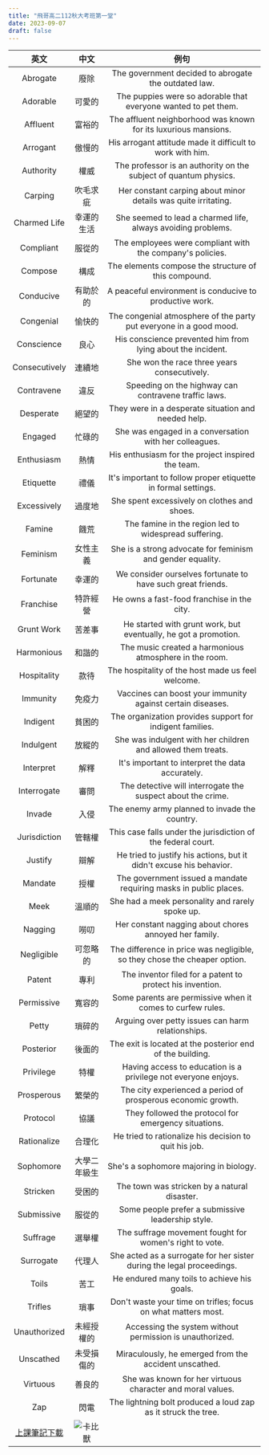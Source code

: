 ```yaml
---
title: "飛哥高二112秋大考班第一堂"
date: 2023-09-07
draft: false
---
```


英文 | 中文 | 例句
:---------:|:---------:|:---------:
Abrogate | 廢除 | The government decided to abrogate the outdated law.
Adorable | 可愛的 | The puppies were so adorable that everyone wanted to pet them.
Affluent | 富裕的 | The affluent neighborhood was known for its luxurious mansions.
Arrogant | 傲慢的 | His arrogant attitude made it difficult to work with him.
Authority | 權威 | The professor is an authority on the subject of quantum physics.
Carping | 吹毛求疵 | Her constant carping about minor details was quite irritating.
Charmed Life | 幸運的生活 | She seemed to lead a charmed life, always avoiding problems.
Compliant | 服從的 | The employees were compliant with the company's policies.
Compose | 構成 | The elements compose the structure of this compound.
Conducive | 有助於的 | A peaceful environment is conducive to productive work.
Congenial | 愉快的 | The congenial atmosphere of the party put everyone in a good mood.
Conscience | 良心 | His conscience prevented him from lying about the incident.
Consecutively | 連續地 | She won the race three years consecutively.
Contravene | 違反 | Speeding on the highway can contravene traffic laws.
Desperate | 絕望的 | They were in a desperate situation and needed help.
Engaged | 忙碌的 | She was engaged in a conversation with her colleagues.
Enthusiasm | 熱情 | His enthusiasm for the project inspired the team.
Etiquette | 禮儀 | It's important to follow proper etiquette in formal settings.
Excessively | 過度地 | She spent excessively on clothes and shoes.
Famine | 饑荒 | The famine in the region led to widespread suffering.
Feminism | 女性主義 | She is a strong advocate for feminism and gender equality.
Fortunate | 幸運的 | We consider ourselves fortunate to have such great friends.
Franchise | 特許經營 | He owns a fast-food franchise in the city.
Grunt Work | 苦差事 | He started with grunt work, but eventually, he got a promotion.
Harmonious | 和諧的 | The music created a harmonious atmosphere in the room.
Hospitality | 款待 | The hospitality of the host made us feel welcome.
Immunity | 免疫力 | Vaccines can boost your immunity against certain diseases.
Indigent | 貧困的 | The organization provides support for indigent families.
Indulgent | 放縱的 | She was indulgent with her children and allowed them treats.
Interpret | 解釋 | It's important to interpret the data accurately.
Interrogate | 審問 | The detective will interrogate the suspect about the crime.
Invade | 入侵 | The enemy army planned to invade the country.
Jurisdiction | 管轄權 | This case falls under the jurisdiction of the federal court.
Justify | 辯解 | He tried to justify his actions, but it didn't excuse his behavior.
Mandate | 授權 | The government issued a mandate requiring masks in public places.
Meek | 溫順的 | She had a meek personality and rarely spoke up.
Nagging | 嘮叨 | Her constant nagging about chores annoyed her family.
Negligible | 可忽略的 | The difference in price was negligible, so they chose the cheaper option.
Patent | 專利 | The inventor filed for a patent to protect his invention.
Permissive | 寬容的 | Some parents are permissive when it comes to curfew rules.
Petty | 瑣碎的 | Arguing over petty issues can harm relationships.
Posterior | 後面的 | The exit is located at the posterior end of the building.
Privilege | 特權 | Having access to education is a privilege not everyone enjoys.
Prosperous | 繁榮的 | The city experienced a period of prosperous economic growth.
Protocol | 協議 | They followed the protocol for emergency situations.
Rationalize | 合理化 | He tried to rationalize his decision to quit his job.
Sophomore | 大學二年級生 | She's a sophomore majoring in biology.
Stricken | 受困的 | The town was stricken by a natural disaster.
Submissive | 服從的 | Some people prefer a submissive leadership style.
Suffrage | 選舉權 | The suffrage movement fought for women's right to vote.
Surrogate | 代理人 | She acted as a surrogate for her sister during the legal proceedings.
Toils | 苦工 | He endured many toils to achieve his goals.
Trifles | 瑣事 | Don't waste your time on trifles; focus on what matters most.
Unauthorized | 未經授權的 | Accessing the system without permission is unauthorized.
Unscathed | 未受損傷的 | Miraculously, he emerged from the accident unscathed.
Virtuous | 善良的 | She was known for her virtuous character and moral values.
Zap | 閃電 | The lightning bolt produced a loud zap as it struck the tree.
[上課筆記下載](https://1drv.ms/b/s!AhYFFqA0x5bcgSXZo4VGefMR10ca?e=BcuNic "Title")|![卡比獸](https://i.imgur.com/SDh5boU.png)